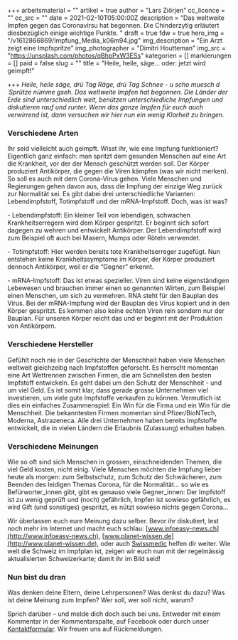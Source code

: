 +++
arbeitsmaterial = ""
artikel = true
author = "Lars Ziörjen"
cc_licence = ""
cc_src = ""
date = 2021-02-10T05:00:00Z
description = "Das weltweite Impfen gegen das Coronavirsu hat begonnen. Die Chinderzytig erläutert diesbezüglich einige wichtige Punkte. "
draft = true
fdw = true
hero_img = "/v1612866869/Impfung_Media_k06m94.jpg"
img_description = "Ein Arzt zeigt eine Impfspritze"
img_photographer = "Dimitri Houtteman"
img_src = "https://unsplash.com/photos/qBhpPxW3ESs"
kategorien = []
markierungen = []
paid = false
slug = ""
title = "Heile, heile, säge… oder: jetzt wird geimpft!"

+++
_Heile, heile säge, drü Tag Räge, drü Tag Schnee - u scho muesch d´Sprütze nümme gseh. Das weltweite Impfen hat begonnen. Die Länder der Erde sind unterschiedlich weit, benützen unterschiedliche Impfungen und diskutieren rauf und runter. Wenn das ganze Impfen für euch auch verwirrend ist, dann versuchen wir hier nun ein wenig Klarheit zu bringen._

### Verschiedene Arten

Ihr seid vielleicht auch geimpft. Wisst ihr, wie eine Impfung funktioniert? Eigentlich ganz einfach: man spritzt dem gesunden Menschen auf eine Art die Krankheit, vor der der Mensch geschützt werden soll. Der Körper produziert Antikörper, die gegen die Viren kämpfen (was wir nicht merken). So soll es auch mit dem Corona-Virus gehen. Viele Menschen und Regierungen gehen davon aus, dass die Impfung der einzige Weg zurück zur Normalität sei. Es gibt dabei drei unterschiedliche Varianten: Lebendimpfstoff, Totimpfstoff und der mRNA-Impfstoff. Doch, was ist was?

\- Lebendimpfstoff: Ein kleiner Teil von lebendigen, schwachen Krankheitserregern wird dem Körper gespritzt. Er beginnt sich sofort dagegen zu wehren und entwickelt Antikörper. Der Lebendimpfstoff wird zum Beispiel oft auch bei Masern, Mumps oder Röteln verwendet.  
  
\- Totimpfstoff: Hier werden bereits tote Krankheitserreger zugefügt. Nun entstehen keine Krankheitssymptome im Körper, der Körper produziert dennoch Antikörper, weil er die “Gegner” erkennt.  
  
\- mRNA-Impfstoff: Das ist etwas spezieller. Viren sind keine eigenständigen Lebewesen und brauchen immer einen so genannten Wirten, zum Beispiel einen Menschen, um sich zu vermehren. RNA steht für den Bauplan des Virus. Bei der mRNA-Impfung wird der Bauplan des Virus kopiert und in den Körper gespritzt. Es kommen also keine echten Viren rein sondern nur der Bauplan. Für unseren Körper reicht das und er beginnt mit der Produktion von Antikörpern.

### Verschiedene Hersteller

Gefühlt noch nie in der Geschichte der Menschheit haben viele Menschen weltweit gleichzeitig nach Impfstoffen geforscht. Es herrscht momentan eine Art Wettrennen zwischen Firmen, die am Schnellsten den besten Impfstoff entwickeln. Es geht dabei um den Schutz der Menschheit - und um viel Geld. Es ist somit klar, dass gerade grosse Unternehmen viel investieren, um viele gute Impfstoffe verkaufen zu können. Vermutlich ist dies ein einfaches Zusammenspiel: Ein Win für die Firma und ein Win für die Menschheit. Die bekanntesten Firmen momentan sind Pfizer/BioNTech, Moderna, Astrazeneca. Alle drei Unternehmen haben bereits Impfstoffe entwickelt, die in vielen Ländern die Erlaubnis (Zulassung) erhalten haben.

### Verschiedene Meinungen

Wie so oft sind sich Menschen in grossen, einschneidenden Themen, die viel Geld kosten, nicht einig. Viele Menschen möchten die Impfung lieber heute als morgen: zum Selbstschutz, zum Schutz der Schwächeren, zum Beenden des leidigen Themas Corona, für die Normalität… so wie es Befürworter_innen gibt, gibt es genauso viele Gegner_innen: Der Impfstoff ist zu wenig geprüft und (noch) gefährlich, Impfen ist sowieso gefährlich, es wird Gift (und sonstiges) gespritzt, es nützt sowieso nichts gegen Corona…

Wir überlassen euch eure Meinung dazu selber. Bevor ihr diskutiert, lest noch mehr im Internet und macht euch schlau: [www.infoeasy-news.ch](http://www.infoeasy-news.ch), [www.planet-wissen.de](http://www.planet-wissen.de), oder auch [Swissmedic](https://vimeo.com/491313737) helfen dir weiter. Wie weit die Schweiz im Impfplan ist, zeigen wir euch nun mit der regelmässig aktualisierten Schweizerkarte; damit ihr im Bild seid!

### Nun bist du dran

Was denken deine Eltern, deine Lehrpersonen? Was denkst du dazu? Was ist deine Meinung zum Impfen? Wer soll, wer soll nicht, warum?

Sprich darüber – und melde dich doch auch bei uns. Entweder mit einem Kommentar in der Kommentarspalte, auf Facebook oder durch unser [Kontaktformular](https://www.chinderzytig.ch/kontakt/). Wir freuen uns auf Rückmeldungen.